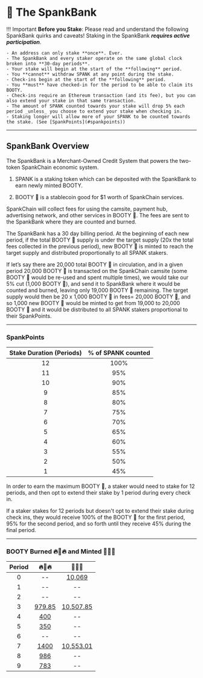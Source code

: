 # 🏦 The SpankBank

!!! Important
    **Before you Stake**: Please read and understand the following SpankBank quirks and caveats! Staking in the SpankBank ***requires active participation***.

    - An address can only stake **once**. Ever.
    - The SpankBank and every staker operate on the same global clock broken into **30-day periods**.
    - Your stake will begin at the start of the **following** period.
    - You **cannot** withdraw SPANK at any point during the stake.
    - Check-ins begin at the start of the **following** period.
    - You **must** have checked-in for the period to be able to claim its BOOTY.
    - Check-ins require an Ethereum transaction (and its fee), but you can also extend your stake in that same transaction.
    - The amount of SPANK counted towards your stake will drop 5% each period _unless_ you choose to extend your stake when checking in.
    - Staking longer will allow more of your SPANK to be counted towards the stake. (See [SpankPoints](#spankpoints))


<hr>

## SpankBank Overview

The SpankBank is a Merchant-Owned Credit System that powers the two-token SpankChain economic system.

   1. SPANK is a staking token which can be deposited with the SpankBank to earn newly minted BOOTY.

   2. BOOTY 🍑 is a stablecoin good for $1 worth of SpankChain services.

SpankChain will collect fees for using the camsite, payment hub, advertising network, and other services in BOOTY 🍑. The fees are sent to the SpankBank where they are counted and burned.

The SpankBank has a 30 day billing period. At the beginning of each new period, if the total BOOTY 🍑 supply is under the target supply (20x the total fees collected in the previous period), new BOOTY 🍑 is minted to reach the target supply and distributed proportionally to all SPANK stakers.

If let’s say there are 20,000 total BOOTY 🍑 in circulation, and in a given period 20,000 BOOTY 🍑 is transacted on the SpankChain camsite (some BOOTY 🍑 would be re-used and spent multiple times), we would take our 5% cut (1,000 BOOTY 🍑), and send it to SpankBank where it would be counted and burned, leaving only 19,000 BOOTY 🍑 remaining. The target supply would then be 20 x 1,000 BOOTY 🍑 in fees= 20,000 BOOTY 🍑, and so 1,000 new BOOTY 🍑 would be minted to get from 19,000 to 20,000 BOOTY 🍑 and it would be distributed to all SPANK stakers proportional to their SpankPoints.

<hr>

### SpankPoints

| Stake Duration (Periods)    | % of SPANK counted       |
| :-------------------------: | :----------------------: |
|            12               |             100%         |
|            11               |              95%         |
|            10               |              90%         |
|             9               |              85%         |
|             8               |              80%         |
|             7               |              75%         |
|             6               |              70%         |
|             5               |              65%         |
|             4               |              60%         |
|             3               |              55%         |
|             2               |              50%         |
|             1               |              45%         |

In order to earn the maximum BOOTY 🍑, a staker would need to stake for 12 periods, and then opt to extend their stake by 1 period during every check in.

If a staker stakes for 12 periods but doesn't opt to extend their stake during check ins, they would receive 100% of the BOOTY 🍑 for the first period, 95% for the second period, and so forth until they receive 45% during the final period.

<hr>

### BOOTY Burned 🔥🍑🔥 and Minted 💸🍑💸

| Period |    🔥🍑🔥      |   💸🍑💸   |
| :----: | :-----------:  | :-----: |
|    0   |  -- | [10,069](https://etherscan.io/tx/0xc6123eea98af9db149313005d9799eefd323baf1566adfaa53d25cc376229543) |
|    1   |  -- | -- |
|    2   |  -- | -- |
|    3   | [979.85](https://etherscan.io/tx/0x5a644a10ccd6321efde78531a36e92af1e92c496909e9131381d5fe94247f8bf) | [10,507.85](https://etherscan.io/tx/0x0ec465325f6d24ffe161d0da1779cbd496614e43a1f38d44aa77b08d55653d9e) |
|    4   | [400](https://etherscan.io/tx/0x2738086bee4fee62f7da6935078e4c2cc3904a3da76bd857d564426b7e421a58) | -- |
|    5   | [350](https://etherscan.io/tx/0xceaea06cea720fad8db57c955102faef7c880dc372f0ec8643f02c2da7f05ab8) | -- |
|    6   |  -- | -- |
|    7   | [1400](https://etherscan.io/tx/0xaefbd6d4cb5c6d1cd5109651ba9f4ae42b843e7614b984fe9cb3f75034ca583d) | [10,553.01](https://etherscan.io/tx/0x032e9cd9c2e281c17ddbd83bba821365fb0901da380edc66090c172069ec855e) |
|    8   | [986](https://etherscan.io/tx/0xeec6519189354e57a623caa2acdb13402c85c9909aee8a46dddfbec8acaa8f7a) | -- |
|    9   | [783](https://etherscan.io/tx/0x8fb738da9acc6aede6359a0102ae1f26938ebd34790a0888f98370671e7926b2) | -- |